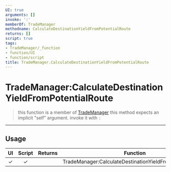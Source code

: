 ```yaml
---
UI: true
arguments: []
invoke: ':'
memberOf: TradeManager
methodname: CalculateDestinationYieldFromPotentialRoute
returns: []
script: true
tags:
- TradeManager/_function
- function/UI
- function/script
title: TradeManager.CalculateDestinationYieldFromPotentialRoute
---
```

# TradeManager:CalculateDestinationYieldFromPotentialRoute
> this function is a member of [TradeManager](civ-6/lua/TradeManager.md)
> this method expects an implicit "self" argument. invoke it with `:`
-----
## Usage
|  UI | Script | Returns | Function | Arguments |
|:---:|:------:|-------:|:--------:|:---------|
|✓|✓||TradeManager:CalculateDestinationYieldFromPotentialRoute||

